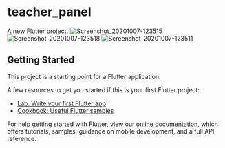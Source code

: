 # teacher_panel

A new Flutter project.
![Screenshot_20201007-123515](https://user-images.githubusercontent.com/56557794/95306019-6d84a380-08a4-11eb-9ad1-2eedc1ce2123.jpg)
![Screenshot_20201007-123518](https://user-images.githubusercontent.com/56557794/95306041-76757500-08a4-11eb-9963-ec7b56a77b36.jpg)
![Screenshot_20201007-123511](https://user-images.githubusercontent.com/56557794/95306052-7d03ec80-08a4-11eb-91fe-f144689dabf3.jpg)


## Getting Started

This project is a starting point for a Flutter application.

A few resources to get you started if this is your first Flutter project:

- [Lab: Write your first Flutter app](https://flutter.dev/docs/get-started/codelab)
- [Cookbook: Useful Flutter samples](https://flutter.dev/docs/cookbook)

For help getting started with Flutter, view our
[online documentation](https://flutter.dev/docs), which offers tutorials,
samples, guidance on mobile development, and a full API reference.
